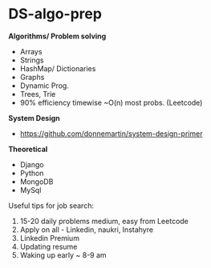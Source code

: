 # DS-algo-prep

**Algorithms/ Problem solving**
* Arrays 
* Strings
* HashMap/ Dictionaries 
* Graphs
* Dynamic Prog. 
* Trees, Trie 
* 90% efficiency timewise ~O(n) most probs. (Leetcode)

**System Design**
* https://github.com/donnemartin/system-design-primer 

**Theoretical** 
* Django 
* Python
* MongoDB 
* MySql 


Useful tips for job search: 
1) 15-20 daily problems medium, easy from Leetcode  
2) Apply on all - Linkedin, naukri, Instahyre 
3) Linkedin Premium
4) Updating resume
5) Waking up early ~ 8-9 am 





 
